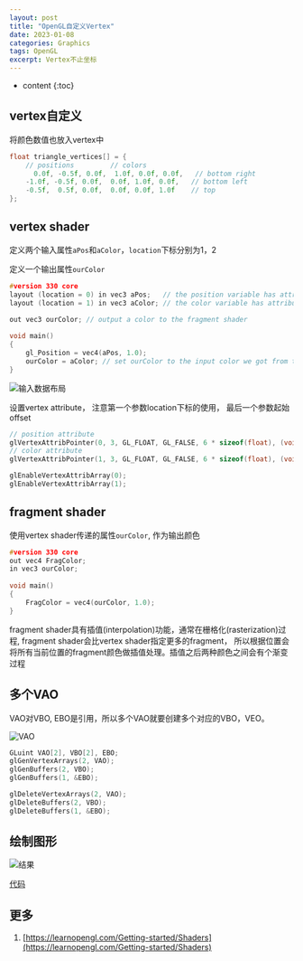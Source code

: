 ```yaml
---
layout: post
title: "OpenGL自定义Vertex"
date: 2023-01-08
categories: Graphics
tags: OpenGL
excerpt: Vertex不止坐标
---
```


* content
{:toc}

## vertex自定义

将颜色数值也放入vertex中

```cpp
float triangle_vertices[] = {
    // positions         // colors
      0.0f, -0.5f, 0.0f,  1.0f, 0.0f, 0.0f,   // bottom right
    -1.0f, -0.5f, 0.0f,  0.0f, 1.0f, 0.0f,   // bottom left
    -0.5f,  0.5f, 0.0f,  0.0f, 0.0f, 1.0f    // top
};
```

## vertex shader

定义两个输入属性`aPos`和`aColor`，`location`下标分别为1，2

定义一个输出属性`ourColor`

```cpp
#version 330 core
layout (location = 0) in vec3 aPos;   // the position variable has attribute position 0
layout (location = 1) in vec3 aColor; // the color variable has attribute position 1
  
out vec3 ourColor; // output a color to the fragment shader

void main()
{
    gl_Position = vec4(aPos, 1.0);
    ourColor = aColor; // set ourColor to the input color we got from the vertex data
} 
```

![输入数据布局]({{site.static}}/images/opengl-vetex-layout.png)

设置vertex attribute， 注意第一个参数location下标的使用， 最后一个参数起始offset

```cpp
// position attribute
glVertexAttribPointer(0, 3, GL_FLOAT, GL_FALSE, 6 * sizeof(float), (void*)0);
// color attribute
glVertexAttribPointer(1, 3, GL_FLOAT, GL_FALSE, 6 * sizeof(float), (void*)(3* sizeof(float)));

glEnableVertexAttribArray(0);
glEnableVertexAttribArray(1);
```

## fragment shader

使用vertex shader传递的属性`ourColor`, 作为输出颜色

```cpp
#version 330 core
out vec4 FragColor;  
in vec3 ourColor;
  
void main()
{
    FragColor = vec4(ourColor, 1.0);
}
```

fragment shader具有插值(interpolation)功能，通常在栅格化(rasterization)过程, fragment shader会比vertex shader指定更多的fragment， 所以根据位置会将所有当前位置的fragment颜色做插值处理。插值之后两种颜色之间会有个渐变过程

## 多个VAO

VAO对VBO, EBO是引用，所以多个VAO就要创建多个对应的VBO，VEO。

![VAO]({{site.static}}/images/oepngl-vao-vbo-ebo.png)

```cpp
GLuint VAO[2], VBO[2], EBO;
glGenVertexArrays(2, VAO);
glGenBuffers(2, VBO);
glGenBuffers(1, &EBO);

glDeleteVertexArrays(2, VAO);
glDeleteBuffers(2, VBO);
glDeleteBuffers(1, &EBO);
```

## 绘制图形

![结果]({{site.static}}/images/opengl-lesson-04-result.png)

[代码](https://github.com/geemaple/learning/blob/main/learn_opengl/learn_opengl/lesson/lesson_04_vertex.cpp)

## 更多

1. [https://learnopengl.com/Getting-started/Shaders](https://learnopengl.com/Getting-started/Shaders)